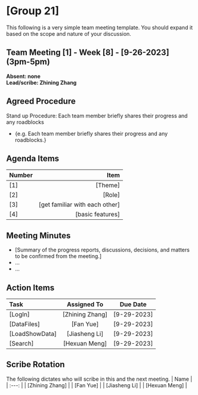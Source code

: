 # [Group 21]
This following is a very simple team meeting template. You should expand it based on the scope and nature of your discussion.

## Team Meeting [1] - Week [8] - [9-26-2023] (3pm-5pm)
**Absent: none**
<br>
**Lead/scribe: Zhining Zhang**

## Agreed Procedure
Stand up Procedure: Each team member briefly shares their progress and any roadblocks
- {e.g. Each team member briefly shares their progress and any roadblocks.}


## Agenda Items
| Number   |        Item |
|:---------|------------:|
| [1] | [Theme] |
| [2] | [Role] |
| [3] | [get familiar with each other] |
| [4] | [basic features] |

## Meeting Minutes
- [Summary of the progress reports, discussions, decisions, and matters to be confirmed from the meeting.]
- ...
- ...


## Action Items
| Task                                   | Assigned To |  Due Date  |
|:---------------------------------------|:-----------:|:----------:|
| [LogIn]                               |  [Zhining Zhang]   | [9-29-2023] |
| [DataFiles]                               |  [Fan Yue]   | [9-29-2023] |
| [LoadShowData]                               |  [Jiasheng Li]   | [9-29-2023] |
| [Search]                               |  [Hexuan Meng]   | [9-29-2023] |



## Scribe Rotation
The following dictates who will scribe in this and the next meeting.
| Name |
| :---: |
| [Zhining Zhang] |
| [Fan Yue] |
| [Jiasheng Li] |
| [Hexuan Meng] |
